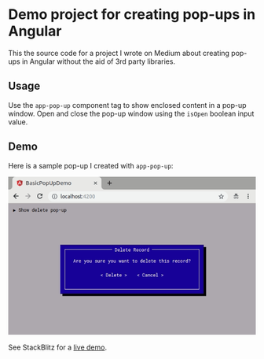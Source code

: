 # Demo project for creating pop-ups in Angular

This the source code for a project I wrote on Medium about creating pop-ups in Angular without the aid of 3rd party libraries.

## Usage

Use the `app-pop-up` component tag to show enclosed content in a pop-up window. Open and close the pop-up window using the `isOpen` boolean input value.

## Demo

Here is a sample pop-up I created with `app-pop-up`:

![alt text](demo-action.gif "Animating Demo of Angular pop-up component")

See StackBlitz for a [live demo](https://stackblitz.com/github/tall-rob/basic-pop-up-demo).
